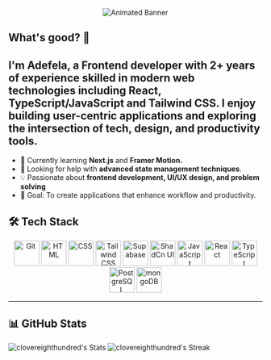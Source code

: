 <p align="center">
  <img src="assets/yutaokkotsu2.gif" alt="Animated Banner" />
</p>

## What's good? 🤙

## **I'm Adefela, a Frontend developer with 2+ years of experience** skilled in **modern web technologies including React, TypeScript/JavaScript and Tailwind CSS**. I enjoy building **user-centric applications** and exploring the intersection of **tech, design, and productivity tools**.

- 🌱 Currently learning **Next.js** and **Framer Motion.**
- 🤝 Looking for help with **advanced state management techniques**.
- 💡 Passionate about **frontend development, UI/UX design, and problem solving**
- 🎯 Goal: To create applications that enhance workflow and productivity.

## 🛠️ Tech Stack

<p align="center">
	<img width="50" src="https://raw.githubusercontent.com/marwin1991/profile-technology-icons/refs/heads/main/icons/git.png" alt="Git" title="Git"/>
	<img width="50" src="https://raw.githubusercontent.com/marwin1991/profile-technology-icons/refs/heads/main/icons/html.png" alt="HTML" title="HTML"/>
	<img width="50" src="https://raw.githubusercontent.com/marwin1991/profile-technology-icons/refs/heads/main/icons/css.png" alt="CSS" title="CSS"/>
	<img width="50" src="https://raw.githubusercontent.com/marwin1991/profile-technology-icons/refs/heads/main/icons/tailwind_css.png" alt="Tailwind CSS" title="Tailwind CSS"/>
	<img width="50" src="https://raw.githubusercontent.com/marwin1991/profile-technology-icons/refs/heads/main/icons/supabase.png" alt="Supabase" title="Supabase"/>
	<img width="50" src="https://raw.githubusercontent.com/marwin1991/profile-technology-icons/refs/heads/main/icons/shadcn_ui.png" alt="ShadCn UI" title="ShadCn UI"/>
	<img width="50" src="https://raw.githubusercontent.com/marwin1991/profile-technology-icons/refs/heads/main/icons/javascript.png" alt="JavaScript" title="JavaScript"/>
	<img width="50" src="https://raw.githubusercontent.com/marwin1991/profile-technology-icons/refs/heads/main/icons/react.png" alt="React" title="React"/>
	<img width="50" src="https://raw.githubusercontent.com/marwin1991/profile-technology-icons/refs/heads/main/icons/typescript.png" alt="TypeScript" title="TypeScript"/>
	<img width="50" src="https://raw.githubusercontent.com/marwin1991/profile-technology-icons/refs/heads/main/icons/postgresql.png" alt="PostgreSQL" title="PostgreSQL"/>
	<img width="50" src="https://raw.githubusercontent.com/marwin1991/profile-technology-icons/refs/heads/main/icons/mongodb.png" alt="mongoDB" title="mongoDB"/>
</p>

---

## 📊 GitHub Stats

![clovereighthundred's Stats](https://github-readme-stats.vercel.app/api?username=clovereighthundred&theme=radical&show_icons=true&hide_border=true&count_private=true)
![clovereighthundred's Streak](https://github-readme-streak-stats.herokuapp.com/?user=clovereighthundred&theme=radical&hide_border=true)
